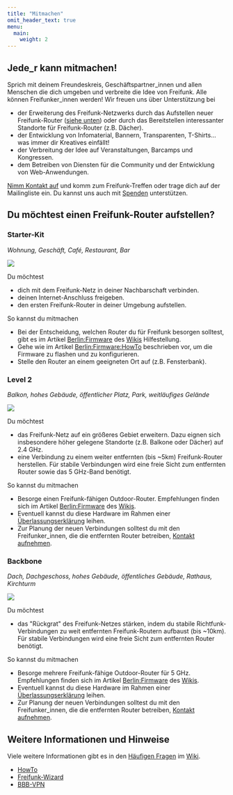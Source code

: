 ```yaml
---
title: "Mitmachen"
omit_header_text: true
menu:
  main:
    weight: 2
---
```


## Jede\_r kann mitmachen!

Sprich mit deinem Freundeskreis, Geschäftspartner\_innen und allen Menschen die dich umgeben und verbreite die Idee von Freifunk. Alle können Freifunker\_innen werden! Wir freuen uns über Unterstützung bei

*   der Erweiterung des Freifunk-Netzwerks durch das Aufstellen neuer Freifunk-Router ([siehe unten](#aufstellen)) oder durch das Bereitstellen interessanter Standorte für Freifunk-Router (z.B. Dächer).
*   der Entwicklung von Infomaterial, Bannern, Transparenten, T-Shirts... was immer dir Kreatives einfällt!
*   der Verbreitung der Idee auf Veranstaltungen, Barcamps und Kongressen.
*   dem Betreiben von Diensten für die Community und der Entwicklung von Web-Anwendungen.

[Nimm Kontakt auf](/de/contact/) und komm zum Freifunk-Treffen oder trage dich auf der Mailingliste ein. Du kannst uns auch mit [Spenden](../donate) unterstützen.

## Du möchtest einen Freifunk-Router aufstellen?

### Starter-Kit

_Wohnung, Geschäft, Café, Restaurant, Bar_

![](/participate_small.png)

Du möchtest

*   dich mit dem Freifunk-Netz in deiner Nachbarschaft verbinden.
*   deinen Internet-Anschluss freigeben.
*   den ersten Freifunk-Router in deiner Umgebung aufstellen.

So kannst du mitmachen

*   Bei der Entscheidung, welchen Router du für Freifunk besorgen solltest, gibt es im Artikel [Berlin:Firmware](https://wiki.freifunk.net/Berlin:Firmware#Unterst.C3.BCtzte_Router) des [Wikis](../../wiki) Hilfestellung.
*   Gehe wie im Artikel [Berlin:Firmware:HowTo](https://wiki.freifunk.net/Berlin:Firmware/HowTo) beschrieben vor, um die Firmware zu flashen und zu konfigurieren.
*   Stelle den Router an einem geeigneten Ort auf (z.B. Fensterbank).

### Level 2

_Balkon, hohes Gebäude, öffentlicher Platz, Park, weitläufiges Gelände_

![](/participate_medium.png)

Du möchtest

*   das Freifunk-Netz auf ein größeres Gebiet erweitern. Dazu eignen sich insbesondere höher gelegene Standorte (z.B. Balkone oder Dächer) auf 2.4 GHz.
*   eine Verbindung zu einem weiter entfernten (bis ~5km) Freifunk-Router herstellen. Für stabile Verbindungen wird eine freie Sicht zum entfernten Router sowie das 5 GHz-Band benötigt.

So kannst du mitmachen

*   Besorge einen Freifunk-fähigen Outdoor-Router. Empfehlungen finden sich im Artikel [Berlin:Firmware](https://wiki.freifunk.net/Berlin:Firmware#Unterst.C3.BCtzte_Router) des [Wikis](../../wiki).
*   Eventuell kannst du diese Hardware im Rahmen einer [Überlassungserklärung](https://wiki.freifunk.net/Berlin:%C3%9Cberlassungserkl%C3%A4rung) leihen.
*   Zur Planung der neuen Verbindungen solltest du mit den Freifunker\_innen, die die entfernten Router betreiben, [Kontakt aufnehmen](/de/contact/).

### Backbone

_Dach, Dachgeschoss, hohes Gebäude, öffentliches Gebäude, Rathaus, Kirchturm_

![](/participate_big.png)

Du möchtest

*   das "Rückgrat" des Freifunk-Netzes stärken, indem du stabile Richtfunk-Verbindungen zu weit entfernten Freifunk-Routern aufbaust (bis ~10km). Für stabile Verbindungen wird eine freie Sicht zum entfernten Router benötigt.

So kannst du mitmachen

*   Besorge mehrere Freifunk-fähige Outdoor-Router für 5 GHz. Empfehlungen finden sich im Artikel [Berlin:Firmware](https://wiki.freifunk.net/Berlin:Firmware#Unterst.C3.BCtzte_Hardware) des [Wikis](../../wiki).
*   Eventuell kannst du diese Hardware im Rahmen einer [Überlassungserklärung](https://wiki.freifunk.net/Berlin:%C3%9Cberlassungserkl%C3%A4rung) leihen.
*   Zur Planung der neuen Verbindungen solltest du mit den Freifunker\_innen, die die entfernten Router betreiben, [Kontakt aufnehmen](../../contact).

## Weitere Informationen und Hinweise

Viele weitere Informationen gibt es in den [Häufigen Fragen](https://wiki.freifunk.net/Berlin:FAQ) im [Wiki](../../wiki).

* [HowTo](https://wiki.freifunk.net/Berlin:Firmware/HowTo)
* [Freifunk-Wizard](https://config.berlin.freifunk.net/wizard/routers)
* [BBB-VPN](https://wiki.freifunk.net/Berlin:BBB-VPN)